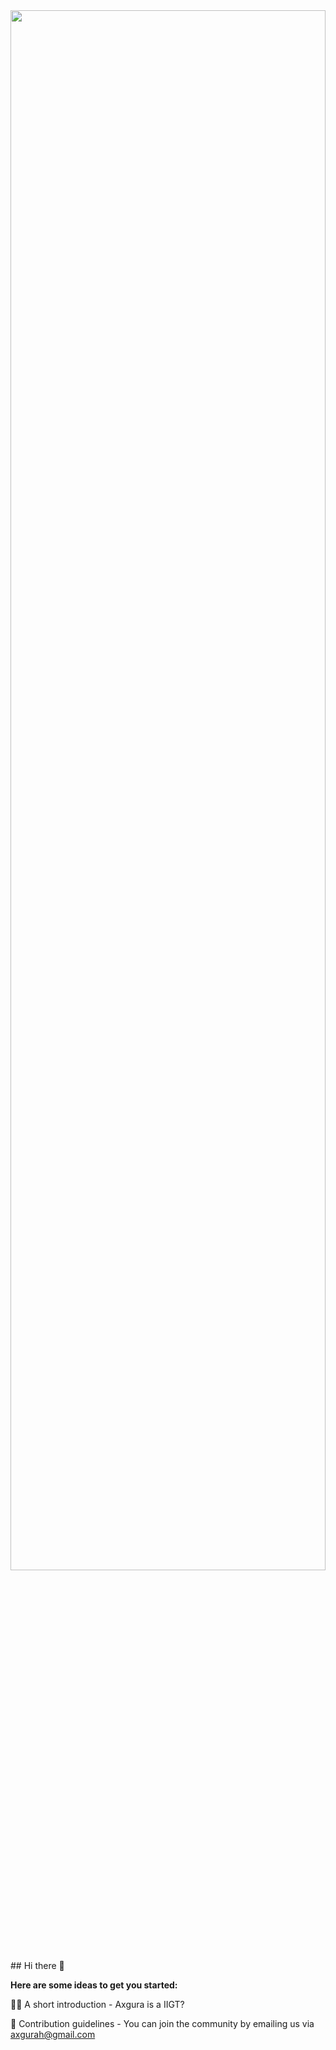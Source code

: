<img src="https://res.cloudinary.com/axgura/image/upload/v1659710613/images_8_ccxuhn.jpg" height="80%" width="100%" />
## Hi there 👋

**Here are some ideas to get you started:**

🙋‍♀️ A short introduction - Axgura is a IIGT?

🌈 Contribution guidelines - You can join the community by emailing us via [axgurah@gmail.com](axgurah@gmail.com)
